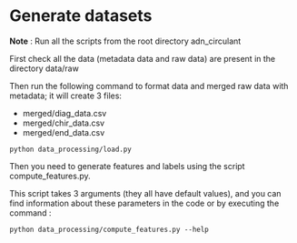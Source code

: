 # Generate datasets

**Note** : Run all the scripts from the root directory adn_circulant

First check all the data (metadata data and raw data) are present in the directory data/raw

Then run the following command to format data and merged raw data with metadata; it will create 3 files:
 - merged/diag_data.csv
 - merged/chir_data.csv
 - merged/end_data.csv
```
python data_processing/load.py
```

Then you need to generate features and labels using the script compute_features.py.

This script takes 3 arguments (they all have default values), and you can find information about these parameters in the code or by executing the command :
```
python data_processing/compute_features.py --help
```